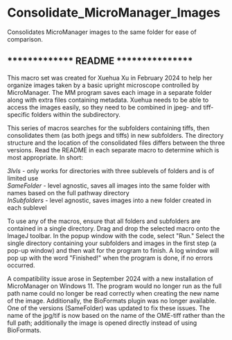 # Consolidate_MicroManager_Images
Consolidates MicroManager images to the same folder for ease of comparison.

## *************  README  ***************
This macro set was created for Xuehua Xu in February 2024 to help her organize images taken by a basic upright microscope
controlled by MicroManager.  The MM program saves each image in a separate folder along with extra files containing metadata.
Xuehua needs to be able to access the images easily, so they need to be combined in jpeg- and tiff-specific folders within
the subdirectory.

This series of macros searches for the subfolders containing tiffs, then consolidates them (as both jpegs and tiffs) in new
subfolders.  The directory structure and the location of the consolidated files differs between the three versions.  Read
the README in each separate macro to determine which is most appropriate.  In short:

*3lvls* - only works for directories with three sublevels of folders and is of limited use  
*SameFolder* - level agnostic, saves all images into the same folder with names based on the full pathway directory  
*InSubfolders* - level agnostic, saves images into a new folder created in each sublevel  

To use any of the macros, ensure that all folders and subfolders are contained in a single directory.  Drag and drop the selected macro onto
the ImageJ toolbar.  In the popup window with the code, select "Run."  Select the single directory containing your subfolders and images in
the first step (a pop-up window) and then wait for the program to finish. A log window will pop up with the word "Finished!"
when the program is done, if no errors occurred.

A compatibility issue arose in September 2024 with a new installation of MicroManager on Windows 11.  The program would no longer run as the
full path name could no longer be read correctly when creating the new name of the image.  Additionally, the BioFormats plugin was no
longer available.  One of the versions (SameFolder) was updated to fix these issues.  The name of the jpg/tif is now based on the name of
the OME-tiff rather than the full path; additionally the image is opened directly instead of using BioFormats.

